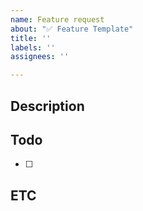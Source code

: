 ```yaml
---
name: Feature request
about: "✅ Feature Template"
title: ''
labels: ''
assignees: ''

---
```


## Description


## Todo
- [ ]

## ETC
